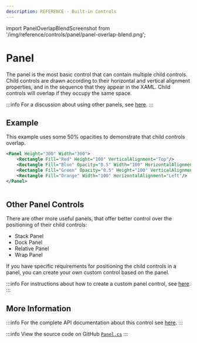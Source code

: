 ```yaml
---
description: REFERENCE - Built-in Controls
---
```


import PanelOverlapBlendScreenshot from '/img/reference/controls/panel/panel-overlap-blend.png';

# Panel

The panel is the most basic control that can contain multiple child controls. Child controls are drawn according to their horizontal and vertical alignment properties, and in the sequence that they appear in the XAML. Child controls will overlap if they occupy the same space.

:::info
For a discussion about using other panels, see [here](../../basics/user-interface/building-layouts/panels-overview.md).
:::

## Example

This example uses some 50% opacities to demonstrate that child controls overlap.

```xml
<Panel Height="300" Width="300">
    <Rectangle Fill="Red" Height="100" VerticalAlignment="Top"/>
    <Rectangle Fill="Blue" Opacity="0.5" Width="100" HorizontalAlignment="Right" />
    <Rectangle Fill="Green" Opacity="0.5" Height="100" VerticalAlignment="Bottom"/>
    <Rectangle Fill="Orange" Width="100" HorizontalAlignment="Left"/>
</Panel>
```

<img src={PanelOverlapBlendScreenshot} alt="" />

## Other Panel Controls

There are other more useful panels, that offer better control over the positioning of their child controls:

* Stack Panel
* Dock Panel
* Relative Panel
* Wrap Panel

If you have specific requirements for positioning the child controls in a panel, you can create your own custom control based on the panel.

:::info
For instructions about how to create a custom panel control, see [here](../../guides/custom-controls/create-a-custom-panel.md).
:::

## More Information

:::info
For the complete API documentation about this control see [here](https://api-docs.avaloniaui.net/docs/T_Avalonia_Controls_Panel).
:::

:::info
View the source code on GitHub [`Panel.cs`](https://github.com/AvaloniaUI/Avalonia/blob/master/src/Avalonia.Controls/Panel.cs)
:::